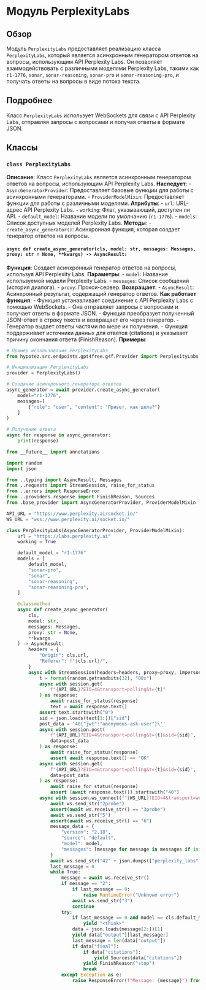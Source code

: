 # Модуль PerplexityLabs 
## Обзор
Модуль `PerplexityLabs` предоставляет реализацию класса `PerplexityLabs`, который является асинхронным генератором ответов на вопросы, использующим API Perplexity Labs. 
Он позволяет взаимодействовать с различными моделями Perplexity Labs, такими как `r1-1776`, `sonar`, `sonar-reasoning`, `sonar-pro` и `sonar-reasoning-pro`, и получать ответы на вопросы в виде потока текста.
## Подробнее
Класс `PerplexityLabs` использует WebSockets для связи с API Perplexity Labs, отправляя запросы с вопросами и получая ответы в формате JSON.
## Классы
### `class PerplexityLabs`
**Описание**: Класс `PerplexityLabs` является асинхронным генератором ответов на вопросы, использующим API Perplexity Labs. 
**Наследует**:
    - `AsyncGeneratorProvider`: Предоставляет базовые функции для работы с асинхронными генераторами.
    - `ProviderModelMixin`: Предоставляет функции для работы с различными моделями.
**Атрибуты**:
    - `url`: URL-адрес API Perplexity Labs.
    - `working`: Флаг, указывающий, доступен ли API.
    - `default_model`: Название модели по умолчанию (`r1-1776`).
    - `models`: Список доступных моделей Perplexity Labs.
**Методы**:
    - `create_async_generator()`: Асинхронная функция, которая создает генератор ответов на вопросы.

#### `async def create_async_generator(cls, model: str, messages: Messages, proxy: str = None, **kwargs) -> AsyncResult:`
**Функция**: Создает асинхронный генератор ответов на вопросы, используя API Perplexity Labs.
**Параметры**:
    - `model`: Название используемой модели Perplexity Labs.
    - `messages`: Список сообщений (история диалога).
    - `proxy`: Прокси-сервер.
**Возвращает**:
    - `AsyncResult`: Асинхронный результат, содержащий генератор ответов.
**Как работает функция**:
    - Функция устанавливает соединение с API Perplexity Labs с помощью WebSockets.
    - Она отправляет запросы с вопросами и получает ответы в формате JSON.
    - Функция преобразует полученный JSON-ответ в строку текста и возвращает его через генератор.
    - Генератор выдает ответы частями по мере их получения.
    - Функция поддерживает источники данных для ответов (citations) и указывает причину окончания ответа (FinishReason).
**Примеры**:
```python
# Пример использования PerplexityLabs
from hypotez.src.endpoints.gpt4free.g4f.Provider import PerplexityLabs

# Инициализация PerplexityLabs
provider = PerplexityLabs()

# Создание асинхронного генератора ответов
async_generator = await provider.create_async_generator(
    model="r1-1776",
    messages=[
        {"role": "user", "content": "Привет, как дела?"}
    ]
)

# Получение ответа
async for response in async_generator:
    print(response)

```
```python
from __future__ import annotations

import random
import json

from ..typing import AsyncResult, Messages
from ..requests import StreamSession, raise_for_status
from ..errors import ResponseError
from ..providers.response import FinishReason, Sources
from .base_provider import AsyncGeneratorProvider, ProviderModelMixin

API_URL = "https://www.perplexity.ai/socket.io/"
WS_URL = "wss://www.perplexity.ai/socket.io/"

class PerplexityLabs(AsyncGeneratorProvider, ProviderModelMixin):
    url = "https://labs.perplexity.ai"
    working = True

    default_model = "r1-1776"
    models = [
        default_model,
        "sonar-pro",
        "sonar",
        "sonar-reasoning",
        "sonar-reasoning-pro",
    ]

    @classmethod
    async def create_async_generator(
        cls,
        model: str,
        messages: Messages,
        proxy: str = None,
        **kwargs
    ) -> AsyncResult:
        headers = {
            "Origin": cls.url,
            "Referer": f"{cls.url}/",
        }
        async with StreamSession(headers=headers, proxy=proxy, impersonate="chrome") as session:
            t = format(random.getrandbits(32), "08x")
            async with session.get(
                f"{API_URL}?EIO=4&transport=polling&t={t}"
            ) as response:
                await raise_for_status(response)
                text = await response.text()
            assert text.startswith("0")
            sid = json.loads(text[1:])["sid"]
            post_data = '40{"jwt":"anonymous-ask-user"}\''
            async with session.post(
                f"{API_URL}?EIO=4&transport=polling&t={t}&sid={sid}",
                data=post_data
            ) as response:
                await raise_for_status(response)
                assert await response.text() == "OK"
            async with session.get(
                f"{API_URL}?EIO=4&transport=polling&t={t}&sid={sid}",
                data=post_data
            ) as response:
                await raise_for_status(response)
                assert (await response.text()).startswith("40")
            async with session.ws_connect(f"{WS_URL}?EIO=4&transport=websocket&sid={sid}", autoping=False) as ws:
                await ws.send_str("2probe")
                assert(await ws.receive_str() == "3probe")
                await ws.send_str("5")
                assert(await ws.receive_str() == "6")
                message_data = {
                    "version": "2.18",
                    "source": "default",
                    "model": model,
                    "messages": [message for message in messages if isinstance(message["content"], str)],
                }
                await ws.send_str("42" + json.dumps(["perplexity_labs", message_data]))
                last_message = 0
                while True:
                    message = await ws.receive_str()
                    if message == "2":
                        if last_message == 0:
                            raise RuntimeError("Unknown error")
                        await ws.send_str("3")
                        continue
                    try:
                        if last_message == 0 and model == cls.default_model:
                            yield "<think>"
                        data = json.loads(message[2:])[1]
                        yield data["output"][last_message:]
                        last_message = len(data["output"])
                        if data["final"]:
                            if data["citations"]:
                                yield Sources(data["citations"])
                            yield FinishReason("stop")
                            break
                    except Exception as e:
                        raise ResponseError(f"Message: {message}") from e